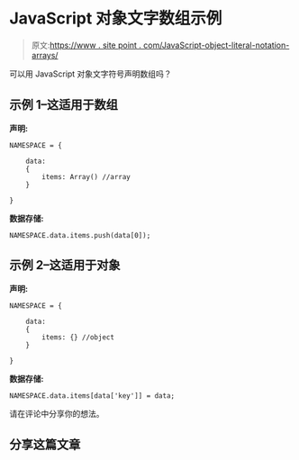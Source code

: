 # JavaScript 对象文字数组示例

> 原文:[https://www . site point . com/JavaScript-object-literal-notation-arrays/](https://www.sitepoint.com/javascript-object-literal-notation-arrays/)

可以用 JavaScript 对象文字符号声明数组吗？

## 示例 1–这适用于数组

**声明:**

```
NAMESPACE = {

    data:
    {
        items: Array() //array
    }

}
```

**数据存储:**

```
NAMESPACE.data.items.push(data[0]);
```

## 示例 2–这适用于对象

**声明:**

```
NAMESPACE = {

    data:
    {
        items: {} //object
    }

}
```

**数据存储:**

```
NAMESPACE.data.items[data['key']] = data;
```

请在评论中分享你的想法。

## 分享这篇文章